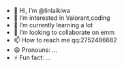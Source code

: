 - 👋 Hi, I’m @linlaikiwa
- 👀 I’m interested in Valorant,coding
- 🌱 I’m currently learning a lot
- 💞️ I’m looking to collaborate on emm
- 📫 How to reach me qq:2752486682
- 😄 Pronouns: ...
- ⚡ Fun fact: ...

<!---
linlaikiwa/linlaikiwa is a ✨ special ✨ repository because its `README.md` (this file) appears on your GitHub profile.
You can click the Preview link to take a look at your changes.
--->
